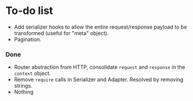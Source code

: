 # To-do list

- Add serializer hooks to allow the entire request/response payload to be transformed (useful for "meta" object).
- Pagination.

### Done

- Router abstraction from HTTP, consolidate `request` and `response` in the `context` object.
- Remove `require` calls in Serializer and Adapter. Resolved by removing strings.
- Nothing
